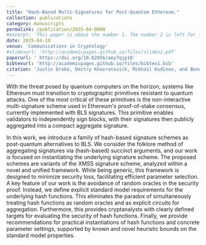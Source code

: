 ```yaml
---
title: "Hash-Based Multi-Signatures for Post-Quantum Ethereum."
collection: publications
category: manuscripts
permalink: /publication/2025-04-DKKW
#excerpt: 'This paper is about the number 1. The number 2 is left for future work.'
date: 2025-04-10
venue: 'Communications in Cryptology'
#slidesurl: 'http://academicpages.github.io/files/slides1.pdf'
paperurl: ' https://doi.org/10.62056/aey7qjp10'
bibtexurl: 'http://academicpages.github.io/files/bibtex1.bib'
citation: 'Justin Drake, Dmitry Khovratovich, Mikhail Kudinov, and Benedikt Wagner, Hash-Based Multi-Signatures for Post-Quantum Ethereum. IACR Communications in Cryptology, vol. 2, no. 1, Apr 08, 2025, doi: 10.62056/aey7qjp10.'
---
```

With the threat posed by quantum computers on the horizon, systems like Ethereum must transition to cryptographic primitives resistant to quantum attacks. One of the most critical of these primitives is the non-interactive multi-signature scheme used in Ethereum's proof-of-stake consensus, currently implemented with BLS signatures. This primitive enables validators to independently sign blocks, with their signatures then publicly aggregated into a compact aggregate signature.

In this work, we introduce a family of hash-based signature schemes as post-quantum alternatives to BLS. We consider the folklore method of aggregating signatures via (hash-based) succinct arguments, and our work is focused on instantiating the underlying signature scheme. The proposed schemes are variants of the XMSS signature scheme, analyzed within a novel and unified framework. While being generic, this framework is designed to minimize security loss, facilitating efficient parameter selection. A key feature of our work is the avoidance of random oracles in the security proof. Instead, we define explicit standard model requirements for the underlying hash functions. This eliminates the paradox of simultaneously treating hash functions as random oracles and as explicit circuits for aggregation. Furthermore, this provides cryptanalysts with clearly defined targets for evaluating the security of hash functions. Finally, we provide recommendations for practical instantiations of hash functions and concrete parameter settings, supported by known and novel heuristic bounds on the standard model properties.